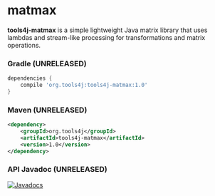<!---
[![Maven Central](https://img.shields.io/maven-central/v/org.tools4j/tools4j-matmax.svg)](http://search.maven.org/#search%7Cga%7C1%7Ca%3A%22tools4j-matmax%22)
[![Javadocs](http://www.javadoc.io/badge/org.tools4j/tools4j-matmax.svg)](http://www.javadoc.io/doc/org.tools4j/tools4j-matmax)
--->

# matmax
<b>tools4j-matmax</b> is a simple lightweight Java matrix library that uses lambdas and stream-like processing for transformations and matrix operations.

### Gradle (UNRELEASED)
```gradle
dependencies {
    compile 'org.tools4j:tools4j-matmax:1.0'
}
```

### Maven (UNRELEASED)
```xml
<dependency>
    <groupId>org.tools4j</groupId>
    <artifactId>tools4j-matmax</artifactId>
    <version>1.0</version>
</dependency>
```

### API Javadoc (UNRELEASED)
[![Javadocs](http://javadoc.io/badge/org.tools4j/tools4j-matmax.svg)](http://javadoc.io/doc/org.tools4j/tools4j-matmax)

